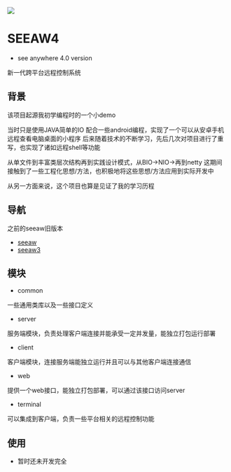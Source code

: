 
![](https://github.com/0xcaffebabe/seeaw4/workflows/Java%20CI/badge.svg)

# SEEAW4

- see anywhere 4.0 version

新一代跨平台远程控制系统

## 背景

该项目起源我初学编程时的一个小demo

当时只是使用JAVA简单的IO 配合一些android编程，实现了一个可以从安卓手机远程查看电脑桌面的小程序
后来随着技术的不断学习，先后几次对项目进行了重写，也实现了诸如远程shell等功能

从单文件到丰富类层次结构再到实践设计模式，从BIO->NIO->再到netty
这期间接触到了一些工程化思想/方法，也积极地将这些思想/方法应用到实际开发中

从另一方面来说，这个项目也算是见证了我的学习历程

## 导航

之前的seeaw旧版本

- [seeaw](https://github.com/0xcaffebabe/seeaw)
- [seeaw3](https://github.com/0xcaffebabe/seeaw3-server-control)

## 模块

- common

一些通用类库以及一些接口定义

- server

服务端模块，负责处理客户端连接并能承受一定并发量，能独立打包运行部署

- client

客户端模块，连接服务端能独立运行并且可以与其他客户端连接通信

- web

提供一个web接口，能独立打包部署，可以通过该接口访问server

- terminal

可以集成到客户端，负责一些平台相关的远程控制功能

## 使用

- 暂时还未开发完全


